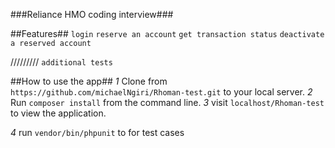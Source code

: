 ###Reliance HMO coding interview###

##Features##
`login`
`reserve an account`
`get transaction status`
`deactivate a reserved account`

/////////
`additional tests`


##How to use the app##
*1* Clone from `https://github.com/michaelNgiri/Rhoman-test.git` to your local server.
*2* Run `composer install` from the command line.
*3* visit `localhost/Rhoman-test` to view the application.

*4* run `vendor/bin/phpunit` to for test cases